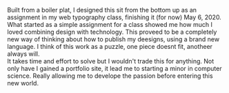 Built from a boiler plat, I designed this sit from the bottom up as an assignment in my  web typography class, finishing it (for now) May 6, 2020.
What started as a simple assignment for a class showed me how much I loved combining design with technology.
This proveed to be a completely new  way of thinking about how  to publish my  deesigns, using a  brand new language.
I think of this work as a puzzle, one piece doesnt fit, anotheer  always  will.   
It takes time and effort to  solve  but I wouldn't trade this for anything. 
Not only have I gained a portfolio site, it lead me to starting a minor in computer science.
Really allowing me to develope  the passion before entering this new world.